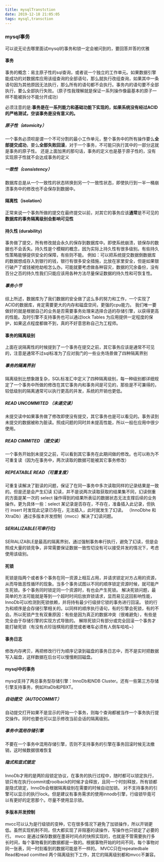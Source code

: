 ```yaml
---
title: mysqlTranstction
date: 2019-12-18 21:05:05
tags: mysql,transction
---
```


### mysql事务
可以说无论去哪里面试mysql的事务和锁一定会被问到的，要回答并答的优雅

#### 事务
事务的概念：易主原子性的sql查询，或者说一个独立的工作单元。如果数据引擎能成功的对数据库应用该组查询的全部语句，那么就执行改组查询，如果其中一条语句因为其他原因无法执行，那么所有的语句都不会执行。事务内的语句要不全部执行，要么全部执行失败。（原子性我理解就是保证一系列操作像最基本的原子一样不能被拆分不能分开成功）

必须注意的是:**事务是在一系列能力和基础功能下实现的，如果系统没有经过ACID的严格测试，空谈事务是没有意义的。**

##### 原子性（atomicity）
一个事务必须呗是谓一个不可分割的最小工作单元，整个事务中的所有操作要么**全部提交成功**，要么**全部失败回滚**，对于一个事务，不可能只执行其中的一部分这就是事务的原子性。
还是上面加黑的那句话，事务的定义也是基于原子性的，没有实现原子性就不会达成事务的定义

##### 一致性（consistency）
数据库总是从一个一致性的状态转换到另一个一致性状态，即使执行到一半一桶崩溃事务中的修改也不会保存到数据中。

#### 隔离性（isolation）
正常来说一个事务所做的提交在最终提交以前，对其它的事务应该**通常**是不可见的**数据库的事务隔离级别会影响可见性**

#### 持久性 (durability)
事务做了提交，所有修改就会永久的保存到数据库中。即使系统崩溃，锁保存的数据也不会丢失。持久性是个模糊的概念，因为实际上持久性有很多级别。有些持久性策略能够提供安全的保障，有些则不能。
例如：可以把系统提交数据倒数据库的数据想成存入到银行的钱，银行有很多安全措施，比放在家里安全，但是如果银行破产了或钱被抢劫啦怎么办。可能就要考虑做各种容灾，数据的冗余备份，没有百分之百的持久性我们只能应该用各种方法尽量保证数据的持久性和可恢复性。

##### 事务小节
综上所述，数据库为了我们数据的安全做了这么多的努力和工作，一个实现了ACID的数据库，肯定需要更大的内存和磁盘空间，更强的cpu能力。
我们唯一要做好的就是根据自己的业务是否需要事务处理来选择合适的存储引擎，以获得更高的性能。及时引擎不支持事务也可以通过lock Tables 为应用提供一定程度的保护，如果这点程度都做不到，真的不好意思称自己为工程师。

#### 事务的隔离级别
上面在说隔离性的时候提到了一个事务在提交之前，其它事务应该是通常不可见的，注意是通常不过sql标准为了应对我门的一些业务场景做了四种隔离界别

##### 事务的隔离界别
隔离级别比想象跟复杂，SQL标准汇中定义了四种隔离级别，每一种级别都详细规定了一个事务中所做的修改在其它事务内和事务间是可见的，那些是不可兼得的，较低级别的隔离通常可以执行更高的并发，系统的开销也更低。

##### READ UNCOMMITED （未递交读）
未提交读中如果事务做了修改即使没有提交，其它事务也是可以看见的。事务读到未提交的数据被称为脏读。照成问题的同时并未提高性能，所以一般在应用中很少使用。

##### READ CIMMITED （提交读）
一个事务开始到未提交之前，可以看到其它事务在此期间做的修改。也可以称为不可重复读（因为在事务中，两次读取的数据可能被其它事务修改）

##### REPEATABLE READ（可重复度）
可重复读解决了脏读的问题，保证了在同一事务中多次读取同样的记录结果是一致的。但是还是会产生幻读
幻读，并不是说两次读取获取的结果集不同，幻读侧重的方面是某一次的 select 操作得到的结果所表征的数据状态无法支撑后续的业务操作。更为具体一些：select 某记录是否存在，不存在，准备插入此记录，但执行 insert 时发现此记录已存在，无法插入，此时就发生了幻读。
（InnoDbhe 和XtraDb）通过多版本并发控制（mvcc）解决了幻读问题。

##### SERIALIZABLE(可串行化)
SERIALIZABLE是最高的隔离界别，通过强制事务串行执行，避免了幻读，但是会照成大量的锁竞争，非常需要保证数据一致性切没有可以接受并发的情况下，考虑使用该级别。



#### 死锁
死锁是指两个或者多个事务在同一资源上相互占用，并请求锁定对方占用的资源，从而导致恶性循环的现象。当多个事务试图以不同的顺序锁定资源时候，就可能产生死锁。多个事务同时锁定同一个资源时，有也会产生死锁。
解决死锁问题，最简单的方法可能就是等到一个超时时间后放弃锁请求，显而易见这回影响性能，InnoDb可以检测到死锁依赖，并将持有最少行级排它锁的事务进行回滚。
锁的行为和顺序是会存储引擎相关的。以同样的顺序执行语句，有的引擎会死锁，有的不会。所以死锁产生有双重原因：有些是因为真正的数据冲突（很难避免），有些是完全由于存储引擎的实现方式导致的。
解除死锁只有部分或完全回滚一个事务才能打破死锁（有没有点珍珑棋局的感觉或者堵车必须有人倒车哈哈~）

#### 事务日志
修改内存拷贝，再把修改行行为顺序记录到磁盘的事务日志中，而不是实时把数据写入磁盘，这样数据在后台可以慢慢刷回磁盘。

#### mysql中的事务
mysql支持了两总事务型存储引擎：InnoDb和NDB Cluster。还有一些第三方存储引擎支持事务，例如XtaDb和PBXT。

##### 自动提交（AUTOCOMMIT）
自动提交打开如果不是显示的开始一个事务，则每个查询都被当作一个事务执行提交操作。同时也要也可以显示修改当前会话的隔离级别。

#####  事务中混用存储引擎
不要在一个事务中混用存储引擎，否则不支持事务的引擎在事务回滚时候无法撤销，这时候数据很难恢复

##### 隐式和显式锁定
InnoDb才用的是两阶段锁定协议，在事务的执行过程中，随时都可以锁定执行，锁只有在执行commit或roolback的时候才会释放，且同一个时刻释放，所有锁都是隐式锁定，InnoDb会根据隔离级别在需要的时候自动加锁。
对不支持事务的引擎可以显示的执行lock。但是建议有事务需求的使用innodb引擎，行级锁毕竟可以有更好的定恩那个。尽量不使用显示锁。

#### 多版本并发控制
mvcc可以认为是行级锁的变种，它在很多情况下避免了加锁操作，所以开销更低。虽然实现机制不同，但大都实现了非阻塞的读操作，写操作也只锁定了必要的行。
mvcc 是通过保存数据在墨哥时间点的快照实现的，也就是不管需要执行多长时间，每个事物看到的数据都是一致的。根据事物开始的时间不同，每个事物对同一张表，同一时刻看到的数据可能是不一样的。
MVCC只在repeatedbale Read和read comitted 两个隔离级别下工作，其它的隔离级别都和mvcc不兼容。